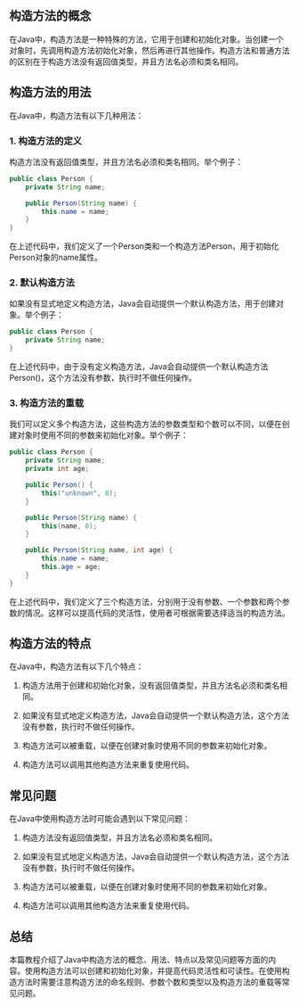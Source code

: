 ## 构造方法的概念

在Java中，构造方法是一种特殊的方法，它用于创建和初始化对象。当创建一个对象时，先调用构造方法初始化对象，然后再进行其他操作。构造方法和普通方法的区别在于构造方法没有返回值类型，并且方法名必须和类名相同。

## 构造方法的用法

在Java中，构造方法有以下几种用法：

### 1. 构造方法的定义

构造方法没有返回值类型，并且方法名必须和类名相同。举个例子：

```java
public class Person {
    private String name;

    public Person(String name) {
        this.name = name;
    }
}
```

在上述代码中，我们定义了一个Person类和一个构造方法Person，用于初始化Person对象的name属性。

### 2. 默认构造方法

如果没有显式地定义构造方法，Java会自动提供一个默认构造方法，用于创建对象。举个例子：

```java
public class Person {
    private String name;
}
```

在上述代码中，由于没有定义构造方法，Java会自动提供一个默认构造方法Person()，这个方法没有参数，执行时不做任何操作。

### 3. 构造方法的重载

我们可以定义多个构造方法，这些构造方法的参数类型和个数可以不同，以便在创建对象时使用不同的参数来初始化对象。举个例子：

```java
public class Person {
    private String name;
    private int age;

    public Person() {
        this("unknown", 0);
    }

    public Person(String name) {
        this(name, 0);
    }

    public Person(String name, int age) {
        this.name = name;
        this.age = age;
    }
}
```

在上述代码中，我们定义了三个构造方法，分别用于没有参数、一个参数和两个参数的情况。这样可以提高代码的灵活性，使用者可根据需要选择适当的构造方法。

## 构造方法的特点

在Java中，构造方法有以下几个特点：

1. 构造方法用于创建和初始化对象，没有返回值类型，并且方法名必须和类名相同。

2. 如果没有显式地定义构造方法，Java会自动提供一个默认构造方法，这个方法没有参数，执行时不做任何操作。

3. 构造方法可以被重载，以便在创建对象时使用不同的参数来初始化对象。

4. 构造方法可以调用其他构造方法来重复使用代码。

## 常见问题

在Java中使用构造方法时可能会遇到以下常见问题：

1. 构造方法没有返回值类型，并且方法名必须和类名相同。

2. 如果没有显式地定义构造方法，Java会自动提供一个默认构造方法，这个方法没有参数，执行时不做任何操作。

3. 构造方法可以被重载，以便在创建对象时使用不同的参数来初始化对象。

4. 构造方法可以调用其他构造方法来重复使用代码。

## 总结

本篇教程介绍了Java中构造方法的概念、用法、特点以及常见问题等方面的内容。使用构造方法可以创建和初始化对象，并提高代码灵活性和可读性。在使用构造方法时需要注意构造方法的命名规则、参数个数和类型以及构造方法的重载等常见问题。